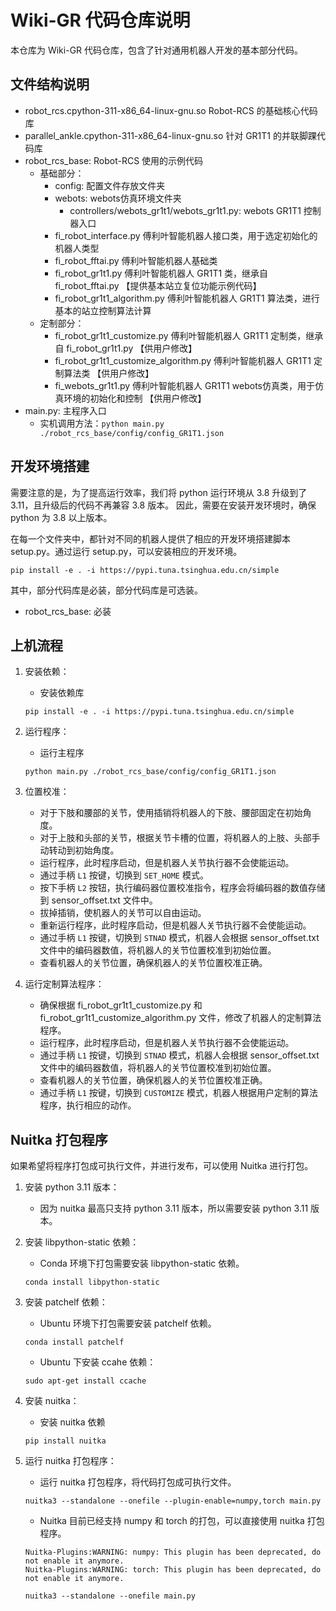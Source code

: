 # Wiki-GR 代码仓库说明

本仓库为 Wiki-GR 代码仓库，包含了针对通用机器人开发的基本部分代码。

## 文件结构说明

- robot_rcs.cpython-311-x86_64-linux-gnu.so Robot-RCS 的基础核心代码库
- parallel_ankle.cpython-311-x86_64-linux-gnu.so 针对 GR1T1 的并联脚踝代码库
- robot_rcs_base: Robot-RCS 使用的示例代码
    - 基础部分：
        - config: 配置文件存放文件夹
        - webots: webots仿真环境文件夹
            - controllers/webots_gr1t1/webots_gr1t1.py: webots GR1T1 控制器入口
        - fi_robot_interface.py 傅利叶智能机器人接口类，用于选定初始化的机器人类型
        - fi_robot_fftai.py 傅利叶智能机器人基础类
        - fi_robot_gr1t1.py 傅利叶智能机器人 GR1T1 类，继承自 fi_robot_fftai.py 【提供基本站立复位功能示例代码】
        - fi_robot_gr1t1_algorithm.py 傅利叶智能机器人 GR1T1 算法类，进行基本的站立控制算法计算
    - 定制部分：
        - fi_robot_gr1t1_customize.py 傅利叶智能机器人 GR1T1 定制类，继承自 fi_robot_gr1t1.py 【供用户修改】
        - fi_robot_gr1t1_customize_algorithm.py 傅利叶智能机器人 GR1T1 定制算法类 【供用户修改】
        - fi_webots_gr1t1.py 傅利叶智能机器人 GR1T1 webots仿真类，用于仿真环境的初始化和控制 【供用户修改】
- main.py: 主程序入口
    - 实机调用方法：`python main.py ./robot_rcs_base/config/config_GR1T1.json`

## 开发环境搭建

需要注意的是，为了提高运行效率，我们将 python 运行环境从 3.8 升级到了 3.11，且升级后的代码不再兼容 3.8 版本。
因此，需要在安装开发环境时，确保 python 为 3.8 以上版本。

在每一个文件夹中，都针对不同的机器人提供了相应的开发环境搭建脚本 setup.py。通过运行 setup.py，可以安装相应的开发环境。

```
pip install -e . -i https://pypi.tuna.tsinghua.edu.cn/simple
```

其中，部分代码库是必装，部分代码库是可选装。

- robot_rcs_base: 必装

## 上机流程

1. 安装依赖：
    - 安装依赖库
    ```
    pip install -e . -i https://pypi.tuna.tsinghua.edu.cn/simple
    ```

2. 运行程序：
    - 运行主程序
    ```
    python main.py ./robot_rcs_base/config/config_GR1T1.json
    ```

3. 位置校准：
    - 对于下肢和腰部的关节，使用插销将机器人的下肢、腰部固定在初始角度。
    - 对于上肢和头部的关节，根据关节卡槽的位置，将机器人的上肢、头部手动转动到初始角度。
    - 运行程序，此时程序启动，但是机器人关节执行器不会使能运动。
    - 通过手柄 `L1` 按键，切换到 `SET_HOME` 模式。
    - 按下手柄 `L2` 按钮，执行编码器位置校准指令，程序会将编码器的数值存储到 sensor_offset.txt 文件中。
    - 拔掉插销，使机器人的关节可以自由运动。
    - 重新运行程序，此时程序启动，但是机器人关节执行器不会使能运动。
    - 通过手柄 `L1` 按键，切换到 `STNAD` 模式，机器人会根据 sensor_offset.txt 文件中的编码器数值，将机器人的关节位置校准到初始位置。
    - 查看机器人的关节位置，确保机器人的关节位置校准正确。

4. 运行定制算法程序：
    - 确保根据 fi_robot_gr1t1_customize.py 和 fi_robot_gr1t1_customize_algorithm.py 文件，修改了机器人的定制算法程序。
    - 运行程序，此时程序启动，但是机器人关节执行器不会使能运动。
    - 通过手柄 `L1` 按键，切换到 `STNAD` 模式，机器人会根据 sensor_offset.txt 文件中的编码器数值，将机器人的关节位置校准到初始位置。
    - 查看机器人的关节位置，确保机器人的关节位置校准正确。
    - 通过手柄 `L1` 按键，切换到 `CUSTOMIZE` 模式，机器人根据用户定制的算法程序，执行相应的动作。

## Nuitka 打包程序

如果希望将程序打包成可执行文件，并进行发布，可以使用 Nuitka 进行打包。

1. 安装 python 3.11 版本：
    - 因为 nuitka 最高只支持 python 3.11 版本，所以需要安装 python 3.11 版本。

2. 安装 libpython-static 依赖：
    - Conda 环境下打包需要安装 libpython-static 依赖。
    ```
    conda install libpython-static
    ```

3. 安装 patchelf 依赖：
    - Ubuntu 环境下打包需要安装 patchelf 依赖。
    ```
    conda install patchelf
    ```
    - Ubuntu 下安装 ccahe 依赖：
    ```
    sudo apt-get install ccache
    ```

4. 安装 nuitka：
    - 安装 nuitka 依赖
    ```
    pip install nuitka
    ```

5. 运行 nuitka 打包程序：
    - 运行 nuitka 打包程序，将代码打包成可执行文件。
    ```
    nuitka3 --standalone --onefile --plugin-enable=numpy,torch main.py
    ```
    - Nuitka 目前已经支持 numpy 和 torch 的打包，可以直接使用 nuitka 打包程序。
   ```
   Nuitka-Plugins:WARNING: numpy: This plugin has been deprecated, do not enable it anymore.
   Nuitka-Plugins:WARNING: torch: This plugin has been deprecated, do not enable it anymore.

   nuitka3 --standalone --onefile main.py
   ```
